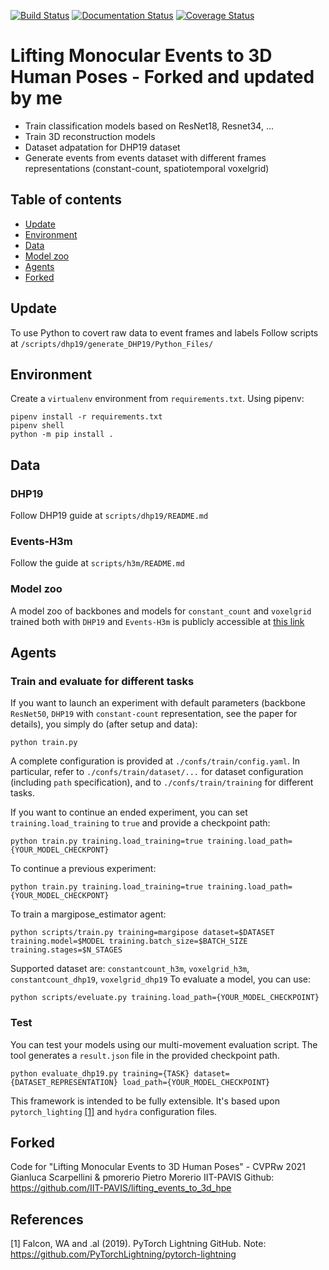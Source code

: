[![Build Status](https://travis-ci.com/gianscarpe/event-based-monocular-hpe.svg?branch=master)](https://travis-ci.com/gianscarpe/event-based-monocular-hpe)
[![Documentation
Status](https://readthedocs.org/projects/event-camera/badge/?version=latest)](https://event-camera.readthedocs.io/en/latest/?badge=latest)
[![Coverage Status](https://coveralls.io/repos/github/gianscarpe/event-based-monocular-hpe/badge.svg?branch=master)](https://coveralls.io/github/gianscarpe/event-based-monocular-hpe?branch=master)
# Lifting Monocular Events to 3D Human Poses - Forked and updated by me

* Train classification models based on ResNet18, Resnet34, ...
* Train 3D reconstruction models
* Dataset adpatation for DHP19 dataset
* Generate events from events dataset with different frames representations
  (constant-count, spatiotemporal voxelgrid)

## Table of contents
- [Update](#update)
- [Environment](#environment)
- [Data](#data)
- [Model zoo](#model-zoo)
- [Agents](#agents)
- [Forked](#forked)

## Update
To use Python to covert raw data to event frames and labels Follow scripts at `/scripts/dhp19/generate_DHP19/Python_Files/`

## Environment
Create a `virtualenv` environment from `requirements.txt`. 
Using pipenv:

```
pipenv install -r requirements.txt
pipenv shell
python -m pip install .
```

## Data


### DHP19
Follow DHP19 guide at `scripts/dhp19/README.md`

### Events-H3m
Follow the guide at `scripts/h3m/README.md`

### Model zoo
A model zoo of backbones and models for `constant_count` and `voxelgrid` trained
both with `DHP19` and `Events-H3m` is publicly accessible at [this link](https://drive.google.com/drive/folders/1b5BTt4A8kRGPAVwZ2HY1RKoMQ54lPsGZ?usp=sharing)

## Agents

### Train and evaluate for different tasks
If you want to launch an experiment with default parameters (backbone `ResNet50`, `DHP19` with `constant-count` representation, see the paper for details), you simply do (after setup and data):

```
python train.py 
```

A complete configuration is provided at `./confs/train/config.yaml`. In
particular, refer to `./confs/train/dataset/...` for dataset configuration
(including `path` specification), and to `./confs/train/training` for different
tasks. 

If you want to continue an ended experiment, you can set
`training.load_training` to `true` and provide a checkpoint path:

```
python train.py training.load_training=true training.load_path={YOUR_MODEL_CHECKPONT}
```

To continue a previous experiment:
```
python train.py training.load_training=true training.load_path={YOUR_MODEL_CHECKPONT}
```

To train a margipose\_estimator agent:
```
python scripts/train.py training=margipose dataset=$DATASET training.model=$MODEL training.batch_size=$BATCH_SIZE training.stages=$N_STAGES
```
Supported dataset are: `constantcount_h3m`, `voxelgrid_h3m`, `constantcount_dhp19`, `voxelgrid_dhp19`
To evaluate a model, you can use:
```
python scripts/eveluate.py training.load_path={YOUR_MODEL_CHECKPOINT}
```

### Test
You can test your models using our multi-movement evaluation script. The tool
generates a `result.json` file in the provided checkpoint path.
```
python evaluate_dhp19.py training={TASK} dataset={DATASET_REPRESENTATION} load_path={YOUR_MODEL_CHECKPOINT}
```

This framework is intended to be fully extensible. It's based upon
`pytorch_lighting` [[1]](#1) and `hydra` configuration files.

## Forked
Code for "Lifting Monocular Events to 3D Human Poses" - CVPRw 2021
Gianluca Scarpellini & pmorerio Pietro Morerio
IIT-PAVIS
Github: https://github.com/IIT-PAVIS/lifting_events_to_3d_hpe

## References
<a id="1">[1]</a> 
Falcon, WA and .al (2019). 
PyTorch Lightning
GitHub. Note: https://github.com/PyTorchLightning/pytorch-lightning


